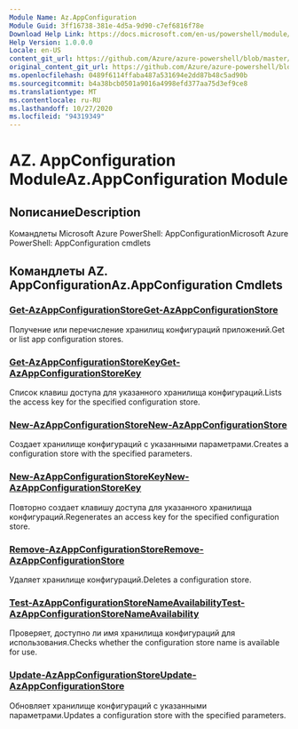 ```yaml
---
Module Name: Az.AppConfiguration
Module Guid: 3ff16738-381e-4d5a-9d90-c7ef6816f78e
Download Help Link: https://docs.microsoft.com/en-us/powershell/module/az.appconfiguration
Help Version: 1.0.0.0
Locale: en-US
content_git_url: https://github.com/Azure/azure-powershell/blob/master/src/AppConfiguration/help/Az.AppConfiguration.md
original_content_git_url: https://github.com/Azure/azure-powershell/blob/master/src/AppConfiguration/help/Az.AppConfiguration.md
ms.openlocfilehash: 0489f6114ffaba487a531694e2dd87b48c5ad90b
ms.sourcegitcommit: b4a38bcb0501a9016a4998efd377aa75d3ef9ce8
ms.translationtype: MT
ms.contentlocale: ru-RU
ms.lasthandoff: 10/27/2020
ms.locfileid: "94319349"
---
```

# <span data-ttu-id="97eda-101">AZ. AppConfiguration Module</span><span class="sxs-lookup"><span data-stu-id="97eda-101">Az.AppConfiguration Module</span></span>
## <span data-ttu-id="97eda-102">Nописание</span><span class="sxs-lookup"><span data-stu-id="97eda-102">Description</span></span>
<span data-ttu-id="97eda-103">Командлеты Microsoft Azure PowerShell: AppConfiguration</span><span class="sxs-lookup"><span data-stu-id="97eda-103">Microsoft Azure PowerShell: AppConfiguration cmdlets</span></span>

## <span data-ttu-id="97eda-104">Командлеты AZ. AppConfiguration</span><span class="sxs-lookup"><span data-stu-id="97eda-104">Az.AppConfiguration Cmdlets</span></span>
### [<span data-ttu-id="97eda-105">Get-AzAppConfigurationStore</span><span class="sxs-lookup"><span data-stu-id="97eda-105">Get-AzAppConfigurationStore</span></span>](Get-AzAppConfigurationStore.md)
<span data-ttu-id="97eda-106">Получение или перечисление хранилищ конфигураций приложений.</span><span class="sxs-lookup"><span data-stu-id="97eda-106">Get or list app configuration stores.</span></span>

### [<span data-ttu-id="97eda-107">Get-AzAppConfigurationStoreKey</span><span class="sxs-lookup"><span data-stu-id="97eda-107">Get-AzAppConfigurationStoreKey</span></span>](Get-AzAppConfigurationStoreKey.md)
<span data-ttu-id="97eda-108">Список клавиш доступа для указанного хранилища конфигураций.</span><span class="sxs-lookup"><span data-stu-id="97eda-108">Lists the access key for the specified configuration store.</span></span>

### [<span data-ttu-id="97eda-109">New-AzAppConfigurationStore</span><span class="sxs-lookup"><span data-stu-id="97eda-109">New-AzAppConfigurationStore</span></span>](New-AzAppConfigurationStore.md)
<span data-ttu-id="97eda-110">Создает хранилище конфигураций с указанными параметрами.</span><span class="sxs-lookup"><span data-stu-id="97eda-110">Creates a configuration store with the specified parameters.</span></span>

### [<span data-ttu-id="97eda-111">New-AzAppConfigurationStoreKey</span><span class="sxs-lookup"><span data-stu-id="97eda-111">New-AzAppConfigurationStoreKey</span></span>](New-AzAppConfigurationStoreKey.md)
<span data-ttu-id="97eda-112">Повторно создает клавишу доступа для указанного хранилища конфигураций.</span><span class="sxs-lookup"><span data-stu-id="97eda-112">Regenerates an access key for the specified configuration store.</span></span>

### [<span data-ttu-id="97eda-113">Remove-AzAppConfigurationStore</span><span class="sxs-lookup"><span data-stu-id="97eda-113">Remove-AzAppConfigurationStore</span></span>](Remove-AzAppConfigurationStore.md)
<span data-ttu-id="97eda-114">Удаляет хранилище конфигураций.</span><span class="sxs-lookup"><span data-stu-id="97eda-114">Deletes a configuration store.</span></span>

### [<span data-ttu-id="97eda-115">Test-AzAppConfigurationStoreNameAvailability</span><span class="sxs-lookup"><span data-stu-id="97eda-115">Test-AzAppConfigurationStoreNameAvailability</span></span>](Test-AzAppConfigurationStoreNameAvailability.md)
<span data-ttu-id="97eda-116">Проверяет, доступно ли имя хранилища конфигураций для использования.</span><span class="sxs-lookup"><span data-stu-id="97eda-116">Checks whether the configuration store name is available for use.</span></span>

### [<span data-ttu-id="97eda-117">Update-AzAppConfigurationStore</span><span class="sxs-lookup"><span data-stu-id="97eda-117">Update-AzAppConfigurationStore</span></span>](Update-AzAppConfigurationStore.md)
<span data-ttu-id="97eda-118">Обновляет хранилище конфигураций с указанными параметрами.</span><span class="sxs-lookup"><span data-stu-id="97eda-118">Updates a configuration store with the specified parameters.</span></span>

